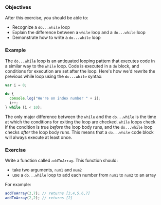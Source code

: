 <!--{ ids:[198], language:'JavaScript', type:'workshop', order: 7, name:'Do...While Loops', description:'Similar to a while loop, but runs at least once no matter what' }-->

### Objectives

After this exercise, you should be able to:

- Recognize a `do...while` loop
- Explain the difference between a `while` loop and a `do...while` loop
- Demonstrate how to write a `do...while` loop

### Example

The `do...while` loop is an antiquated looping pattern that executes code in a similar way to the `while` loop. Code is executed in a `do` block, and conditions for execution are set after the loop. Here's how we'd rewrite the previous while loop using the `do...while` syntax:

```js
var i = 0;

do {
  console.log("We're on index number " + i);
  i++;
} while (i < 10);
```

The only major difference between the `while` and the `do...while` is the time at which the conditions for exiting the loop are checked. `while` loops check if the condition is true _before_ the loop body runs, and the `do...while` loop checks _after_ the loop body runs. This means that a `do...while` code block will always execute at least once.

### Exercise

Write a function called `addToArray`. This function should:

  - take two arguments, `num1` and `num2`
  - use a `do...while` loop to add each number from `num1` to `num2` to an array

For example:

```js
addToArray(3,7); // returns [3,4,5,6,7]
addToArray(2,2); // returns [2]
```
